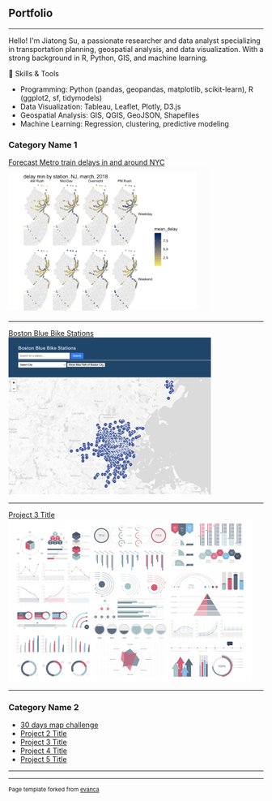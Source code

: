 ## Portfolio

---

Hello! I'm Jiatong Su, a passionate researcher and data analyst specializing in transportation planning, geospatial analysis, and data visualization. With a strong background in R, Python, GIS, and machine learning.

🚀 Skills & Tools

- Programming: Python (pandas, geopandas, matplotlib, scikit-learn), R (ggplot2, sf, tidymodels)
- Data Visualization: Tableau, Leaflet, Plotly, D3.js
- Geospatial Analysis: GIS, QGIS, GeoJSON, Shapefiles
- Machine Learning: Regression, clustering, predictive modeling

### Category Name 1 


[Forecast Metro train delays in and around NYC](https://sujiatong.github.io/Forecast_Metro_train_delays/ppa_final.html)
<img src="images/delay_NJ.png?raw=true" width="400"/>

---
[Boston Blue Bike Stations](https://sujiatong.github.io/Boston_bike_dashboard/boston_bike/index.html)  
<img src="images/blue_bike.png?raw=true" width="400"/>


---
[Project 3 Title](http://example.com/)
<img src="images/dummy_thumbnail.jpg?raw=true"/>

---

### Category Name 2

- [30 days map challenge](http://example.com/)
- [Project 2 Title](http://example.com/)
- [Project 3 Title](http://example.com/)
- [Project 4 Title](http://example.com/)
- [Project 5 Title](http://example.com/)

---




---
<p style="font-size:11px">Page template forked from <a href="https://github.com/evanca/quick-portfolio">evanca</a></p>
<!-- Remove above link if you don't want to attibute -->

